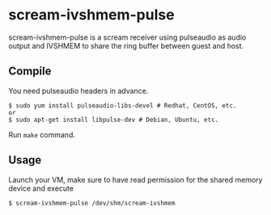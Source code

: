# scream-ivshmem-pulse

scream-ivshmem-pulse is a scream receiver using pulseaudio as audio output and IVSHMEM to share the ring buffer between guest and host.

## Compile

You need pulseaudio headers in advance.

```shell
$ sudo yum install pulseaudio-libs-devel # Redhat, CentOS, etc.
or
$ sudo apt-get install libpulse-dev # Debian, Ubuntu, etc.
```

Run `make` command.

## Usage

Launch your VM, make sure to have read permission for the shared memory device and execute

```shell
$ scream-ivshmem-pulse /dev/shm/scream-ivshmem
```
